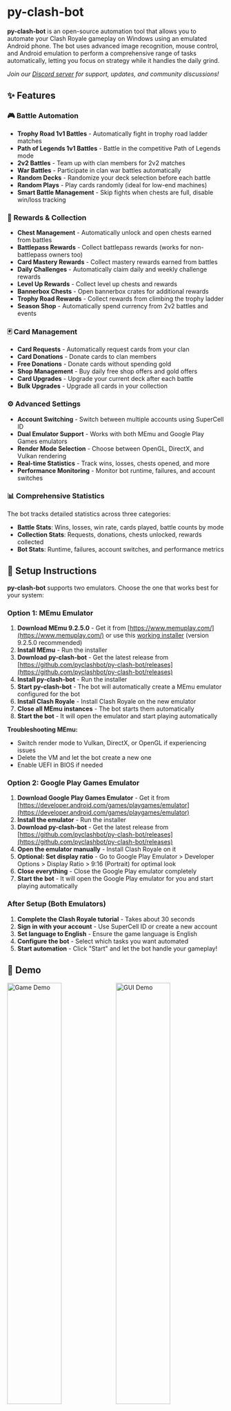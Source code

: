 # py-clash-bot

**py-clash-bot** is an open-source automation tool that allows you to automate your Clash Royale gameplay on Windows using an emulated Android phone. The bot uses advanced image recognition, mouse control, and Android emulation to perform a comprehensive range of tasks automatically, letting you focus on strategy while it handles the daily grind.

_Join our [Discord server](https://discord.gg/nqKRkyq2UU) for support, updates, and community discussions!_

## ✨ Features

### 🎮 **Battle Automation**

- **Trophy Road 1v1 Battles** - Automatically fight in trophy road ladder matches
- **Path of Legends 1v1 Battles** - Battle in the competitive Path of Legends mode
- **2v2 Battles** - Team up with clan members for 2v2 matches
- **War Battles** - Participate in clan war battles automatically
- **Random Decks** - Randomize your deck selection before each battle
- **Random Plays** - Play cards randomly (ideal for low-end machines)
- **Smart Battle Management** - Skip fights when chests are full, disable win/loss tracking

### 🎁 **Rewards & Collection**

- **Chest Management** - Automatically unlock and open chests earned from battles
- **Battlepass Rewards** - Collect battlepass rewards (works for non-battlepass owners too)
- **Card Mastery Rewards** - Collect mastery rewards earned from battles
- **Daily Challenges** - Automatically claim daily and weekly challenge rewards
- **Level Up Rewards** - Collect level up chests and rewards
- **Bannerbox Chests** - Open bannerbox crates for additional rewards
- **Trophy Road Rewards** - Collect rewards from climbing the trophy ladder
- **Season Shop** - Automatically spend currency from 2v2 battles and events

### 🃏 **Card Management**

- **Card Requests** - Automatically request cards from your clan
- **Card Donations** - Donate cards to clan members
- **Free Donations** - Donate cards without spending gold
- **Shop Management** - Buy daily free shop offers and gold offers
- **Card Upgrades** - Upgrade your current deck after each battle
- **Bulk Upgrades** - Upgrade all cards in your collection

### ⚙️ **Advanced Settings**

- **Account Switching** - Switch between multiple accounts using SuperCell ID
- **Dual Emulator Support** - Works with both MEmu and Google Play Games emulators
- **Render Mode Selection** - Choose between OpenGL, DirectX, and Vulkan rendering
- **Real-time Statistics** - Track wins, losses, chests opened, and more
- **Performance Monitoring** - Monitor bot runtime, failures, and account switches

### 📊 **Comprehensive Statistics**

The bot tracks detailed statistics across three categories:

- **Battle Stats**: Wins, losses, win rate, cards played, battle counts by mode
- **Collection Stats**: Requests, donations, chests unlocked, rewards collected
- **Bot Stats**: Runtime, failures, account switches, and performance metrics

## 🚀 Setup Instructions

**py-clash-bot** supports two emulators. Choose the one that works best for your system:

### Option 1: MEmu Emulator

1. **Download MEmu 9.2.5.0** - Get it from [https://www.memuplay.com/](https://www.memuplay.com/) or use this [working installer](https://drive.google.com/file/d/1FDMa5oKIhbM_X2TGHg6qSi3bnIuIXcPf/view?usp=sharing) (version 9.2.5.0 recommended)
2. **Install MEmu** - Run the installer
3. **Download py-clash-bot** - Get the latest release from [https://github.com/pyclashbot/py-clash-bot/releases](https://github.com/pyclashbot/py-clash-bot/releases)
4. **Install py-clash-bot** - Run the installer
5. **Start py-clash-bot** - The bot will automatically create a MEmu emulator configured for the bot
6. **Install Clash Royale** - Install Clash Royale on the new emulator
7. **Close all MEmu instances** - The bot starts them automatically
8. **Start the bot** - It will open the emulator and start playing automatically

**Troubleshooting MEmu:**
- Switch render mode to Vulkan, DirectX, or OpenGL if experiencing issues
- Delete the VM and let the bot create a new one
- Enable UEFI in BIOS if needed

### Option 2: Google Play Games Emulator

1. **Download Google Play Games Emulator** - Get it from [https://developer.android.com/games/playgames/emulator](https://developer.android.com/games/playgames/emulator)
2. **Install the emulator** - Run the installer
3. **Download py-clash-bot** - Get the latest release from [https://github.com/pyclashbot/py-clash-bot/releases](https://github.com/pyclashbot/py-clash-bot/releases)
4. **Open the emulator manually** - Install Clash Royale on it
5. **Optional: Set display ratio** - Go to Google Play Emulator > Developer Options > Display Ratio > 9:16 (Portrait) for optimal look
6. **Close everything** - Close the Google Play emulator completely
7. **Start the bot** - It will open the Google Play emulator for you and start playing automatically

### After Setup (Both Emulators)

1. **Complete the Clash Royale tutorial** - Takes about 30 seconds
2. **Sign in with your account** - Use SuperCell ID or create a new account
3. **Set language to English** - Ensure the game language is English
4. **Configure the bot** - Select which tasks you want automated
5. **Start automation** - Click "Start" and let the bot handle your gameplay!

## 🎯 Demo

<img src="https://github.com/pyclashbot/py-clash-bot/blob/master/assets/demo-game.gif?raw=true" width="50%" alt="Game Demo"/><img src="https://github.com/pyclashbot/py-clash-bot/blob/master/assets/demo-gui.gif?raw=true" width="50%" alt="GUI Demo"/>

_Left: Bot automation in action | Right: User interface and controls_

## 🤝 Contributing

We welcome contributions from the community! Whether you have ideas for new features, bug reports, or want to help with development, there are many ways to get involved:

- **Report Issues** - Open an issue on [GitHub Issues](https://github.com/pyclashbot/py-clash-bot/issues)
- **Feature Requests** - Suggest new automation features or improvements
- **Code Contributions** - Check out our [Contributing Guide](CONTRIBUTING.md)
- **Community Support** - Help other users on our [Discord server](https://discord.gg/nqKRkyq2UU)

## ⚠️ Disclaimer

This tool is designed for educational and automation purposes. Please ensure you comply with Clash Royale's Terms of Service and use responsibly. The developers are not responsible for any consequences resulting from the use of this software.

---

**Made with ❤️ by the py-clash-bot community**

_Automate your Clash Royale experience and focus on what matters most - strategy and fun!_
